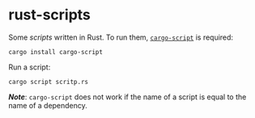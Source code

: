 # rust-scripts

Some *scripts* written in Rust. To run them, [`cargo-script`](https://github.com/DanielKeep/cargo-script) is required:
```
cargo install cargo-script
```
Run a script:
```
cargo script scritp.rs
```

***Note***: `cargo-script` does not work if the name of a script is equal to the name of a dependency.